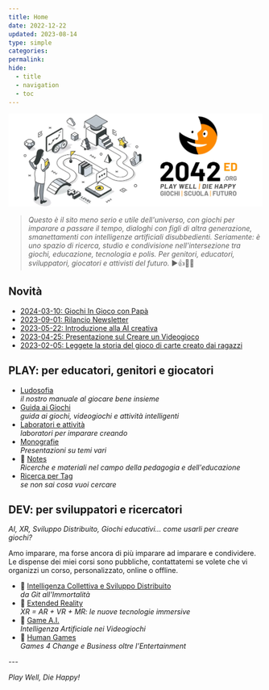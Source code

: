 ```yaml
---
title: Home
date: 2022-12-22
updated: 2023-08-14
type: simple
categories: 
permalink: 
hide:
  - title
  - navigation
  - toc
---
```

![2042 logo](assets/logo/header_2042ed.webp)

> _Questo è il sito meno serio e utile dell'universo, con giochi per imparare a passare il tempo, dialoghi con figli di altra generazione, smanettamenti con intelligenze artificiali disubbedienti._
> _Seriamente: è uno spazio di ricerca, studio e condivisione nell'intersezione tra giochi, educazione, tecnologia e polis. Per genitori, educatori, sviluppatori, giocatori e attivisti del futuro._
> ▶️👍🎲😊

## Novità

- [2024-03-10: Giochi In Gioco con Papà](played/tags.md#ingiococonpapa)
- [2023-09-01: Rilancio Newsletter](https://2042.substack.com)
- [2023-05-22: Introduzione alla AI creativa](studio/monografie/generative-ai-intro.md)
- [2023-04-25: Presentazione sul Creare un Videogioco](studio/monografie/creare-un-videogioco.md)
- [2023-02-05: Leggete la storia del gioco di carte creato dai ragazzi](lab/jam/arkombat.md)

## PLAY: per educatori, genitori e giocatori
<div class="grid cards" markdown>

- [Ludosofia](studio/ludosofia/index.md)  
*il nostro manuale al giocare bene insieme*  
- [Guida ai Giochi](played/index.md)  
*guida ai giochi, videogiochi e attività intelligenti*  
- [Laboratori e attività](lab/index.md)  
*laboratori per imparare creando*  
- [Monografie](studio/monografie/index.md)  
_Presentazioni su temi vari_
- 📖 [Notes](notes/index.md)  
_Ricerche e materiali nel campo della pedagogia e dell'educazione_
- [Ricerca per Tag](played/tags.md)  
*se non sai cosa vuoi cercare*  

</div>

## DEV: per sviluppatori e ricercatori
_AI, XR, Sviluppo Distribuito, Giochi educativi... come usarli per creare giochi?_

Amo imparare, ma forse ancora di più imparare ad imparare e condividere.  
Le dispense dei miei corsi sono pubbliche, contattatemi se volete che vi organizzi un corso, personalizzato, online o offline.

<div class="grid cards" markdown>

- 📖 [Intelligenza Collettiva e Sviluppo Distribuito](studio/game-dev/ci/index.md)  
*da Git all'Immortalità*
- 📖 [Extended Reality](studio/game-dev/xr/index.md)  
*XR = AR + VR + MR: le nuove tecnologie immersive*  
- 📖 [Game A.I.](studio/game-dev/ai/index.md)  
*Intelligenza Artificiale nei Videogiochi*
- 📖 [Human Games](studio/game-dev/g4c/index.md)  
*Games 4 Change e Business oltre l’Entertainment*  

</div>
---

_Play Well, Die Happy!_
